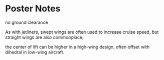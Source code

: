 # Poster Notes

no ground clearance

As with jetliners, swept wings are often used to increase cruise speed, but straight wings are also commonplace;

the center of lift can be higher in a high-wing design, often offset with dihedral in low-wing aircraft.